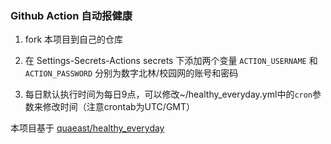 ### Github Action 自动报健康

1. fork 本项目到自己的仓库

2. 在 Settings-Secrets-Actions secrets 下添加两个变量 `ACTION_USERNAME` 和 `ACTION_PASSWORD` 分别为数字北林/校园网的账号和密码
3. 每日默认执行时间为每日9点，可以修改~/healthy_everyday.yml中的`cron`参数来修改时间（注意crontab为UTC/GMT）

本项目基于 [quaeast/healthy_everyday](https://github.com/quaeast/healthy_everyday)


